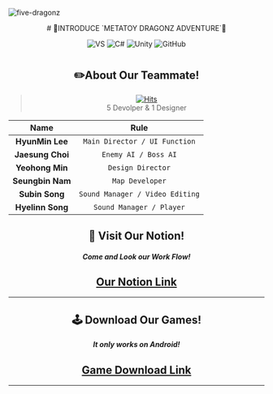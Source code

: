 ![five-dragonz](https://user-images.githubusercontent.com/19919570/180923092-6150fc2a-5c44-4c51-ae37-140dd338200f.png)
<div align="center">
# 🔳INTRODUCE `METATOY DRAGONZ ADVENTURE`🔳

![VS](https://img.shields.io/badge/Visual%20Studio-5C2D91?style=for-the-badge&logo=VisualStudio&logoColor=white)              ![C#](https://img.shields.io/badge/C%20Sharp-239120?style=for-the-badge&logo=CSharp&logoColor=white) ![Unity](https://img.shields.io/badge/Unity%202D-222324?style=for-the-badge&logo=Unity&logoColor=white) ![GitHub](https://img.shields.io/badge/GitHub-181717?style=for-the-badge&logo=GitHub&logoColor=white) 


#
#
## ✏️About Our Teammate!
>[![Hits](https://hits.seeyoufarm.com/api/count/incr/badge.svg?url=https%3A%2F%2Fgithub.com%2FTeam5DD&count_bg=%23838A7E&title_bg=%2363A5E7&icon=unity.svg&icon_color=%23000000&title=Team5DD&edge_flat=true)](https://hits.seeyoufarm.com)  
5 Devolper & 1 Designer

Name | Rule                                                         
:---:|:---:
 __HyunMin Lee__ |`Main Director / UI Function` 
__Jaesung Choi__ | `Enemy AI / Boss AI`
__Yeohong Min__ | `Design Director`
__Seungbin Nam__ | `Map Developer`
__Subin Song__ | `Sound Manager / Video Editing`
__Hyelinn Song__ | `Sound Manager / Player`

## 🔰 Visit Our Notion!  
#####  Come and Look our Work Flow!
[Our Notion Link](https://yoyosproject.notion.site/yoyosproject/MetatoyDragonz-Adventure-566871c4684e4fe1903c82ad05ed77cc)
---

---
## 🕹️ Download Our Games!
##### It only works on Android! 
[Game Download Link](https://team5dd.itch.io/5ddmetatoydragonzadventure)
---
---

</div>
